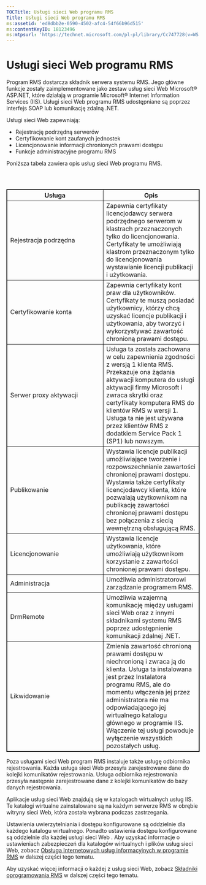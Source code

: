 ```yaml
---
TOCTitle: Usługi sieci Web programu RMS
Title: Usługi sieci Web programu RMS
ms:assetid: 'ed8dbb2e-0590-4502-afc4-54f66b96d515'
ms:contentKeyID: 18123496
ms:mtpsurl: 'https://technet.microsoft.com/pl-pl/library/Cc747728(v=WS.10)'
---
```


Usługi sieci Web programu RMS
=============================

Program RMS dostarcza składnik serwera systemu RMS. Jego główne funkcje zostały zaimplementowane jako zestaw usług sieci Web Microsoft® ASP.NET, które działają w programie Microsoft® Internet Information Services (IIS). Usługi sieci Web programu RMS udostępniane są poprzez interfejs SOAP lub komunikację zdalną .NET.

Usługi sieci Web zapewniają:

-   Rejestrację podrzędną serwerów
-   Certyfikowanie kont zaufanych jednostek
-   Licencjonowanie informacji chronionych prawami dostępu
-   Funkcje administracyjne programu RMS

Poniższa tabela zawiera opis usług sieci Web programu RMS.

###  

 
<table style="border:1px solid black;">
<colgroup>
<col width="50%" />
<col width="50%" />
</colgroup>
<thead>
<tr class="header">
<th style="border:1px solid black;" >Usługa</th>
<th style="border:1px solid black;" >Opis</th>
</tr>
</thead>
<tbody>
<tr class="odd">
<td style="border:1px solid black;">Rejestracja podrzędna</td>
<td style="border:1px solid black;">Zapewnia certyfikaty licencjodawcy serwera podrzędnego serwerom w klastrach przeznaczonych tylko do licencjonowania. Certyfikaty te umożliwiają klastrom przeznaczonym tylko do licencjonowania wystawianie licencji publikacji i użytkowania.</td>
</tr>
<tr class="even">
<td style="border:1px solid black;">Certyfikowanie konta</td>
<td style="border:1px solid black;">Zapewnia certyfikaty kont praw dla użytkowników. Certyfikaty te muszą posiadać użytkownicy, którzy chcą uzyskać licencje publikacji i użytkowania, aby tworzyć i wykorzystywać zawartość chronioną prawami dostępu.</td>
</tr>
<tr class="odd">
<td style="border:1px solid black;">Serwer proxy aktywacji</td>
<td style="border:1px solid black;">Usługa ta została zachowana w celu zapewnienia zgodności z wersją 1 klienta RMS. Przekazuje ona żądania aktywacji komputera do usługi aktywacji firmy Microsoft i zwraca skrytki oraz certyfikaty komputera RMS do klientów RMS w wersji 1. Usługa ta nie jest używana przez klientów RMS z dodatkiem Service Pack 1 (SP1) lub nowszym.</td>
</tr>
<tr class="even">
<td style="border:1px solid black;">Publikowanie</td>
<td style="border:1px solid black;">Wystawia licencje publikacji umożliwiające tworzenie i rozpowszechnianie zawartości chronionej prawami dostępu. Wystawia także certyfikaty licencjodawcy klienta, które pozwalają użytkownikom na publikację zawartości chronionej prawami dostępu bez połączenia z siecią wewnętrzną obsługującą RMS.</td>
</tr>
<tr class="odd">
<td style="border:1px solid black;">Licencjonowanie</td>
<td style="border:1px solid black;">Wystawia licencje użytkowania, które umożliwiają użytkownikom korzystanie z zawartości chronionej prawami dostępu.</td>
</tr>
<tr class="even">
<td style="border:1px solid black;">Administracja</td>
<td style="border:1px solid black;">Umożliwia administratorowi zarządzanie programem RMS.</td>
</tr>
<tr class="odd">
<td style="border:1px solid black;">DrmRemote</td>
<td style="border:1px solid black;">Umożliwia wzajemną komunikację między usługami sieci Web oraz z innymi składnikami systemu RMS poprzez udostępnienie komunikacji zdalnej .NET.</td>
</tr>
<tr class="even">
<td style="border:1px solid black;">Likwidowanie</td>
<td style="border:1px solid black;">Zmienia zawartość chronioną prawami dostępu w niechronioną i zwraca ją do klienta. Usługa ta instalowana jest przez Instalatora programu RMS, ale do momentu włączenia jej przez administratora nie ma odpowiadającego jej wirtualnego katalogu głównego w programie IIS. Włączenie tej usługi powoduje wyłączenie wszystkich pozostałych usług.</td>
</tr>
</tbody>
</table>
  
Poza usługami sieci Web program RMS instaluje także usługę odbiornika rejestrowania. Każda usługa sieci Web przesyła zarejestrowane dane do kolejki komunikatów rejestrowania. Usługa odbiornika rejestrowania przesyła następnie zarejestrowane dane z kolejki komunikatów do bazy danych rejestrowania.
  
Aplikacje usług sieci Web znajdują się w katalogach wirtualnych usług IIS. Te katalogi wirtualne zainstalowane są na każdym serwerze RMS w obrębie witryny sieci Web, która została wybrana podczas zastrzegania.
  
Ustawienia uwierzytelniania i dostępu konfigurowane są oddzielnie dla każdego katalogu wirtualnego. Ponadto ustawienia dostępu konfigurowane są oddzielnie dla każdej usługi sieci Web . Aby uzyskać informacje o ustawieniach zabezpieczeń dla katalogów wirtualnych i plików usług sieci Web, zobacz [Obsługa Internetowych usług informacyjnych w programie RMS](https://technet.microsoft.com/bd4dc69f-1e4e-4e95-9ae2-c925d8a14d4c) w dalszej części tego tematu.
  
Aby uzyskać więcej informacji o każdej z usług sieci Web, zobacz [Składniki oprogramowania RMS](https://technet.microsoft.com/e38a840e-f390-48fd-8354-50108a64f5ca) w dalszej części tego tematu.
